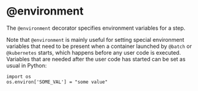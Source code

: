 # @environment

The `@environment` decorator specifies environment variables for a step.

Note that `@environment` is mainly useful for setting special environment variables that need to be present when a container launched by `@batch` or `@kubernetes` starts, which happens before any user code is executed. Variables that are needed after the user code has started can be set as usual in Python:
```
import os
os.environ['SOME_VAL'] = "some value"
```

<!-- WARNING: THIS FILE WAS AUTOGENERATED! DO NOT EDIT! Instead, edit the notebook w/the location & name as this file. -->


<DocSection type="decorator" name="environment" module="metaflow" show_import="True" heading_level="3" link="https://github.com/Netflix/metaflow/tree/master/metaflow/plugins/environment_decorator.py#L7">
<SigArgSection>
<SigArg name="..." />
</SigArgSection>
<Description summary="Specifies environment variables to be set prior to the execution of a step." />
<ParamSection name="Parameters">
	<Parameter name="vars" type="Dict" desc="Dictionary of environment variables to set." />
</ParamSection>
</DocSection>


